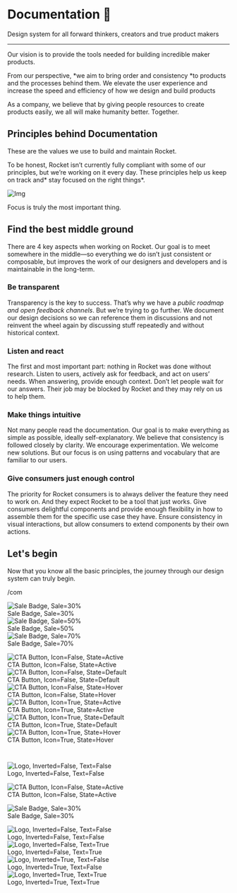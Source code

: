
# Documentation 🚀

Design system for all forward thinkers, creators and true product makers

---

Our vision is to provide the tools needed for building incredible maker products.

From our perspective, *we aim to bring order and consistency *to products and the processes behind them. We elevate the user experience and increase the speed and efficiency of how we design and build products

As a company, we believe that by giving people resources to create products easily, we all will make humanity better. Together.

## Principles behind Documentation

These are the values we use to build and maintain Rocket.

To be honest, Rocket isn’t currently fully compliant with some of our principles, but we’re working on it every day. These principles help us keep on track and* stay focused on the right things*.

![Img](https://studio-assets.supernova.io/design-systems/14533/9289758a-6300-472a-bbc6-a57098081abf.jpeg)

Focus is truly the most important thing.

## Find the best middle ground

There are 4 key aspects when working on Rocket. Our goal is to meet somewhere in the middle—so everything we do isn’t just consistent or composable, but improves the work of our designers and developers and is maintainable in the long-term.

### Be transparent

Transparency is the key to success. That’s why we have a *public roadmap and open feedback channels*. But we’re trying to go further. We document our design decisions so we can reference them in discussions and not reinvent the wheel again by discussing stuff repeatedly and without historical context.

### Listen and react

The first and most important part: nothing in Rocket was done without research. Listen to users, actively ask for feedback, and act on users’ needs. When answering, provide enough context. Don’t let people wait for our answers. Their job may be blocked by Rocket and they may rely on us to help them.

### Make things intuitive

Not many people read the documentation. Our goal is to make everything as simple as possible, ideally self-explanatory. We believe that consistency is followed closely by clarity. We encourage experimentation. We welcome new solutions. But our focus is on using patterns and vocabulary that are familiar to our users.

### Give consumers just enough control

The priority for Rocket consumers is to always deliver the feature they need to work on. And they expect Rocket to be a tool that just works. Give consumers delightful components and provide enough flexibility in how to assemble them for the specific use case they have. Ensure consistency in visual interactions, but allow consumers to extend components by their own actions.

## Let's begin

Now that you know all the basic principles, the journey through our design system can truly begin.

/com

  
![Sale Badge, Sale=30%](https://studio-assets.supernova.io/design-systems/14533/ad6f5327-6a66-44d3-87f5-de966cbe6c1f.png)  
Sale Badge, Sale=30%  
![Sale Badge, Sale=50%](https://studio-assets.supernova.io/design-systems/14533/15bc98db-c0ed-4583-b487-a97c37773197.png)  
Sale Badge, Sale=50%  
![Sale Badge, Sale=70%](https://studio-assets.supernova.io/design-systems/14533/9a676eb7-1a2e-4448-bf69-02c830549582.png)  
Sale Badge, Sale=70%  


  
![CTA Button, Icon=False, State=Active](https://studio-assets.supernova.io/design-systems/14533/63d17118-a882-4aaa-b4f9-d7655296ae2b.png)  
CTA Button, Icon=False, State=Active  
![CTA Button, Icon=False, State=Default](https://studio-assets.supernova.io/design-systems/14533/3cf59842-d8be-4dc1-96ba-2fabc964f67d.png)  
CTA Button, Icon=False, State=Default  
![CTA Button, Icon=False, State=Hover](https://studio-assets.supernova.io/design-systems/14533/bd124032-e294-4eee-963b-fe16210ebede.png)  
CTA Button, Icon=False, State=Hover  
![CTA Button, Icon=True, State=Active](https://studio-assets.supernova.io/design-systems/14533/f5a3713d-64a7-4ec1-91f4-274d086208a9.png)  
CTA Button, Icon=True, State=Active  
![CTA Button, Icon=True, State=Default](https://studio-assets.supernova.io/design-systems/14533/39bba10c-6fc9-4771-8c3a-3dbad893c0be.png)  
CTA Button, Icon=True, State=Default  
![CTA Button, Icon=True, State=Hover](https://studio-assets.supernova.io/design-systems/14533/cdadd6be-f14c-4453-9852-fbe003a4b6a6.png)  
CTA Button, Icon=True, State=Hover  


```javascript  
  
```

  
![Logo, Inverted=False, Text=False](https://studio-assets.supernova.io/design-systems/14533/b81e88f8-2577-4b87-b7c1-8be95ae180d4.png)  
Logo, Inverted=False, Text=False  


  
  


  
![CTA Button, Icon=False, State=Active](https://studio-assets.supernova.io/design-systems/14533/63d17118-a882-4aaa-b4f9-d7655296ae2b.png)  
CTA Button, Icon=False, State=Active  


  
![Sale Badge, Sale=30%](https://studio-assets.supernova.io/design-systems/14533/ad6f5327-6a66-44d3-87f5-de966cbe6c1f.png)  
Sale Badge, Sale=30%  


  
![Logo, Inverted=False, Text=False](https://studio-assets.supernova.io/design-systems/14533/b81e88f8-2577-4b87-b7c1-8be95ae180d4.png)  
Logo, Inverted=False, Text=False  
![Logo, Inverted=False, Text=True](https://studio-assets.supernova.io/design-systems/14533/b4fe9a39-0b94-4d15-ac65-cb5d1250573d.png)  
Logo, Inverted=False, Text=True  
![Logo, Inverted=True, Text=False](https://studio-assets.supernova.io/design-systems/14533/5f896a97-675a-491c-a0fe-73185b060eb0.png)  
Logo, Inverted=True, Text=False  
![Logo, Inverted=True, Text=True](https://studio-assets.supernova.io/design-systems/14533/44de8b2d-8d83-4c22-98b9-c10f3e1a6169.png)  
Logo, Inverted=True, Text=True  

